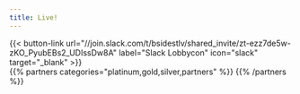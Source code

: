 ```yaml
---
title: Live!
---
```


<div class="row">
	<div class="col-xs-12" id="twitch" style=" --aspect-ratio: 16/9;
  max-width: 85%;
  margin: 0px auto;"></div>
</div>

<div class="row">
  <div class="col-xs-12" id="slack">
      {{< button-link
      url="//join.slack.com/t/bsidestlv/shared_invite/zt-ezz7de5w-zKO_PyubEBs2_UDIssDw8A"
      label="Slack Lobbycon"
      icon="slack"
      target="_blank" >}}
  </div>
  <div class="col-xs-12">
    {{% partners categories="platinum,gold,silver,partners" %}}
	{{% /partners %}}
  </div>
</div>

